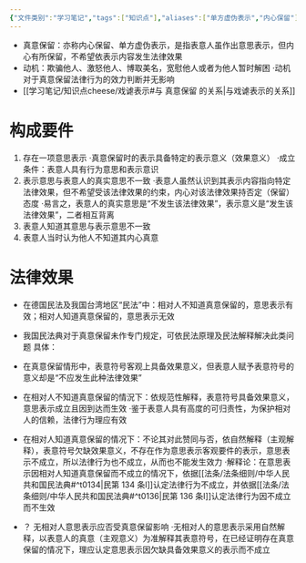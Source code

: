 ```yaml
---
{"文件类别":"学习笔记","tags":["知识点"],"aliases":["单方虚伪表示","内心保留"],"dg-publish":true,"permalink":"/学习笔记/知识点cheese/真意保留/","dgPassFrontmatter":true,"created":"2024-07-16T17:20:06.121+08:00","updated":"2024-09-11T12:36:52.346+08:00"}
---
```


- 真意保留：亦称内心保留、单方虚伪表示，是指表意人虽作出意思表示，但内心有所保留，不希望依表示内容发生法律效果
- 动机：欺骗他人、激怒他人、博取美名，宽慰他人或者为他人暂时解困
·动机对于真意保留法律行为的效力判断并无影响
-  [[学习笔记/知识点cheese/戏谑表示#与 真意保留 的关系\|与戏谑表示的关系]]
# 构成要件
1. 存在一项意思表示
·真意保留时的表示具备特定的表示意义（效果意义）
·成立条件：表意人具有行为意思和表示意识
2. 表示意思与表意人的真实意思不一致
·表意人虽然认识到其表示内容指向特定法律效果，但不希望受该法律效果的约束，内心对该法律效果持否定（保留）态度
·易言之，表意人的真实意思是“不发生该法律效果”，表示意义是“发生该法律效果”，二者相互背离
3. 表意人知道其意思与表示意思不一致
4. 表意人当时认为他人不知道其内心真意
# 法律效果
- 在德国民法及我国台湾地区“民法”中：相对人不知道真意保留的，意思表示有效；相对人知道真意保留的，意思表示无效
- 我国民法典对于真意保留未作专门规定，可依民法原理及民法解释解决此类问题
具体：
- 在真意保留情形中，表意符号客观上具备效果意义，但表意人赋予表意符号的意义却是“不应发生此种法律效果”
- 在相对人不知道真意保留的情況下：依规范性解释，表意符号具备效果意义，意思表示成立且因到达而生效
·鉴于表意人具有高度的可归责性，为保护相对人的信赖，法律行为理应有效
- 在相对人知道真意保留的情况下：不论其对此赞同与否，依自然解释（主观解释），表意符号欠缺效果意义，不存在作为意思表示客观要件的表示，意思表示不成立，所以法律行为也不成立，从而也不能发生效力
·解释论：在意思表示因相对人知道真意保留而不成立的情况下，依据[[法条/法条细则/中华人民共和国民法典#^t0134\|民第 134 条Ⅰ]]认定法律行为不成立，并依据[[法条/法条细则/中华人民共和国民法典#^t0136\|民第 136 条Ⅰ]]认定法律行为因不成立而不生效

- ？ 无相对人意思表示应否受真意保留影响
·无相对人的意思表示采用自然解释，以表意人的真意（主观意义）为准解释其表意符号，在已经证明存在真意保留的情况下，理应认定意思表示因欠缺具备效果意义的表示而不成立